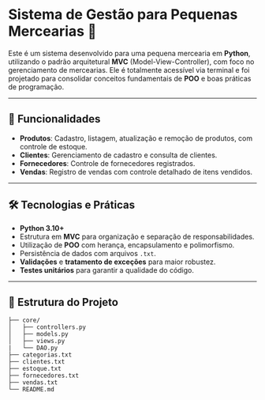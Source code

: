 # Sistema de Gestão para Pequenas Mercearias 🛒

Este é um sistema desenvolvido para uma pequena mercearia em **Python**, utilizando o padrão arquitetural **MVC** (Model-View-Controller), com foco no gerenciamento de mercearias. Ele é totalmente acessível via terminal e foi projetado para consolidar conceitos fundamentais de **POO** e boas práticas de programação.

---

## 🚀 Funcionalidades

- **Produtos**: Cadastro, listagem, atualização e remoção de produtos, com controle de estoque.
- **Clientes**: Gerenciamento de cadastro e consulta de clientes.
- **Fornecedores**: Controle de fornecedores registrados.
- **Vendas**: Registro de vendas com controle detalhado de itens vendidos.

---

## 🛠️ Tecnologias e Práticas

- **Python 3.10+**  
- Estrutura em **MVC** para organização e separação de responsabilidades.  
- Utilização de **POO** com herança, encapsulamento e polimorfismo.  
- Persistência de dados com arquivos `.txt`.  
- **Validações** e **tratamento de exceções** para maior robustez.  
- **Testes unitários** para garantir a qualidade do código.  

---

## 📂 Estrutura do Projeto

```plaintext
├── core/
│   ├── controllers.py
│   ├── models.py
│   ├── views.py
|   └── DAO.py
├── categorias.txt
├── clientes.txt
├── estoque.txt
├── fornecedores.txt
├── vendas.txt
└── README.md
